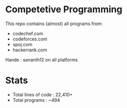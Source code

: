 Competetive Programming
=======================

This repo contains (almost) all programs from:

* codechef.com
* codeforces.com
* spoj.com
* hackerrank.com

Hande : sananth12 on all platforms

Stats
=====

* Total lines of code :  22,410+
* Total programs      :  ~494